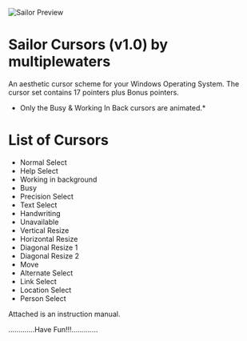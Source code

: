 ![Sailor Preview](https://github.com/MultipleWaters/sailor-cursors/assets/74489981/da0ae3a6-9833-48bc-af97-4d1a4e68228b)
# Sailor Cursors (v1.0) by multiplewaters
An aesthetic cursor scheme for your Windows Operating System.
The cursor set contains 17 pointers plus Bonus pointers.

 * Only the Busy & Working In Back cursors are animated.*
# List of Cursors
* Normal Select 
* Help Select 
* Working in background 
* Busy 
* Precision Select 
* Text Select 
* Handwriting 
* Unavailable 
* Vertical Resize 
* Horizontal Resize 
* Diagonal Resize 1 
* Diagonal Resize 2 
* Move 
* Alternate Select 
* Link Select 
* Location Select
* Person Select

Attached is an instruction manual.

.............Have Fun!!!.............

